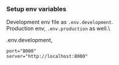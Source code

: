 ### Setup env variables
Development env file as `.env.development`.\
Production env, `.env.production` as well.\

.env.development,
```
port="8000"
server="http://localhost:8000"
```